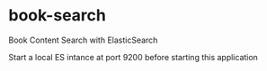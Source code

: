 # book-search
Book Content Search with ElasticSearch

Start a local ES intance at port 9200 before starting this application
